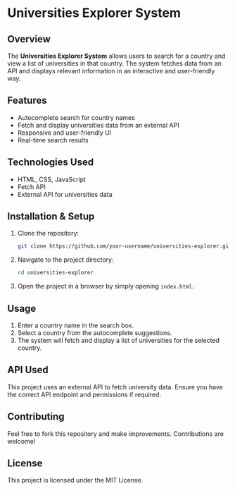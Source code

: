 # Universities Explorer System

## Overview
The **Universities Explorer System** allows users to search for a country and view a list of universities in that country. The system fetches data from an API and displays relevant information in an interactive and user-friendly way.

## Features
- Autocomplete search for country names
- Fetch and display universities data from an external API
- Responsive and user-friendly UI
- Real-time search results

## Technologies Used
- HTML, CSS, JavaScript
- Fetch API
- External API for universities data

## Installation & Setup

1. Clone the repository:
   ```sh
   git clone https://github.com/your-username/universities-explorer.git
   ```

2. Navigate to the project directory:
   ```sh
   cd universities-explorer
   ```

3. Open the project in a browser by simply opening `index.html`.

## Usage
1. Enter a country name in the search box.
2. Select a country from the autocomplete suggestions.
3. The system will fetch and display a list of universities for the selected country.

## API Used
This project uses an external API to fetch university data. Ensure you have the correct API endpoint and permissions if required.

## Contributing
Feel free to fork this repository and make improvements. Contributions are welcome!

## License
This project is licensed under the MIT License.

